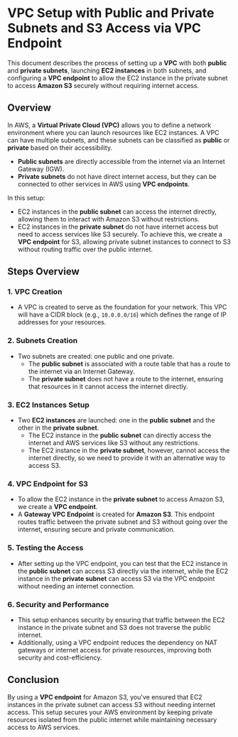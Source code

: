 # VPC Setup with Public and Private Subnets and S3 Access via VPC Endpoint

This document describes the process of setting up a **VPC** with both **public** and **private subnets**, launching **EC2 instances** in both subnets, and configuring a **VPC endpoint** to allow the EC2 instance in the private subnet to access **Amazon S3** securely without requiring internet access.

## Overview

In AWS, a **Virtual Private Cloud (VPC)** allows you to define a network environment where you can launch resources like EC2 instances. A VPC can have multiple subnets, and these subnets can be classified as **public** or **private** based on their accessibility.

- **Public subnets** are directly accessible from the internet via an Internet Gateway (IGW).
- **Private subnets** do not have direct internet access, but they can be connected to other services in AWS using **VPC endpoints**.

In this setup:

- EC2 instances in the **public subnet** can access the internet directly, allowing them to interact with Amazon S3 without restrictions.
- EC2 instances in the **private subnet** do not have internet access but need to access services like S3 securely. To achieve this, we create a **VPC endpoint** for S3, allowing private subnet instances to connect to S3 without routing traffic over the public internet.

## Steps Overview

### 1. **VPC Creation**

- A VPC is created to serve as the foundation for your network. This VPC will have a CIDR block (e.g., `10.0.0.0/16`) which defines the range of IP addresses for your resources.

### 2. **Subnets Creation**

- Two subnets are created: one public and one private.
  - The **public subnet** is associated with a route table that has a route to the internet via an Internet Gateway.
  - The **private subnet** does not have a route to the internet, ensuring that resources in it cannot access the internet directly.

### 3. **EC2 Instances Setup**

- Two **EC2 instances** are launched: one in the **public subnet** and the other in the **private subnet**.
  - The EC2 instance in the **public subnet** can directly access the internet and AWS services like S3 without any restrictions.
  - The EC2 instance in the **private subnet**, however, cannot access the internet directly, so we need to provide it with an alternative way to access S3.

### 4. **VPC Endpoint for S3**

- To allow the EC2 instance in the **private subnet** to access Amazon S3, we create a **VPC endpoint**.
- A **Gateway VPC Endpoint** is created for **Amazon S3**. This endpoint routes traffic between the private subnet and S3 without going over the internet, ensuring secure and private communication.

### 5. **Testing the Access**

- After setting up the VPC endpoint, you can test that the EC2 instance in the **public subnet** can access S3 directly via the internet, while the EC2 instance in the **private subnet** can access S3 via the VPC endpoint without needing an internet connection.

### 6. **Security and Performance**

- This setup enhances security by ensuring that traffic between the EC2 instance in the private subnet and S3 does not traverse the public internet.
- Additionally, using a VPC endpoint reduces the dependency on NAT gateways or internet access for private resources, improving both security and cost-efficiency.

## Conclusion

By using a **VPC endpoint** for Amazon S3, you've ensured that EC2 instances in the private subnet can access S3 without needing internet access. This setup secures your AWS environment by keeping private resources isolated from the public internet while maintaining necessary access to AWS services.
